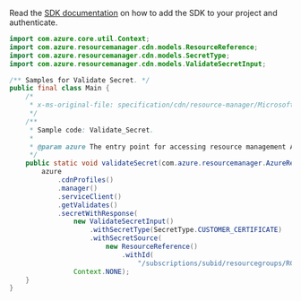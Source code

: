 Read the [SDK documentation](https://github.com/Azure/azure-sdk-for-java/blob/azure-resourcemanager_2.15.0/sdk/resourcemanager/azure-resourcemanager/README.md) on how to add the SDK to your project and authenticate.

```java
import com.azure.core.util.Context;
import com.azure.resourcemanager.cdn.models.ResourceReference;
import com.azure.resourcemanager.cdn.models.SecretType;
import com.azure.resourcemanager.cdn.models.ValidateSecretInput;

/** Samples for Validate Secret. */
public final class Main {
    /*
     * x-ms-original-file: specification/cdn/resource-manager/Microsoft.Cdn/stable/2021-06-01/examples/Validate_Secret.json
     */
    /**
     * Sample code: Validate_Secret.
     *
     * @param azure The entry point for accessing resource management APIs in Azure.
     */
    public static void validateSecret(com.azure.resourcemanager.AzureResourceManager azure) {
        azure
            .cdnProfiles()
            .manager()
            .serviceClient()
            .getValidates()
            .secretWithResponse(
                new ValidateSecretInput()
                    .withSecretType(SecretType.CUSTOMER_CERTIFICATE)
                    .withSecretSource(
                        new ResourceReference()
                            .withId(
                                "/subscriptions/subid/resourcegroups/RG/providers/Microsoft.KeyVault/vault/kvName/certificate/certName")),
                Context.NONE);
    }
}
```
